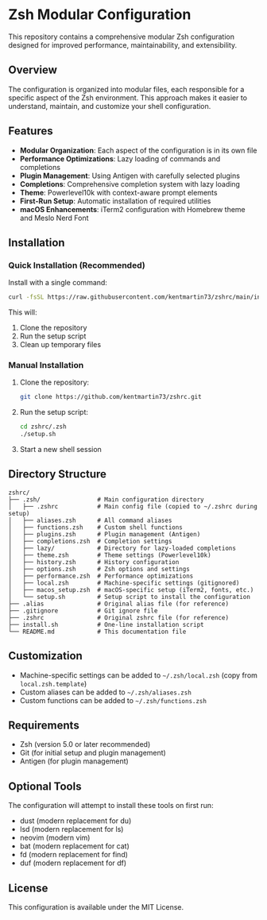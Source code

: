 # Zsh Modular Configuration

This repository contains a comprehensive modular Zsh configuration designed for improved performance, maintainability, and extensibility.

## Overview

The configuration is organized into modular files, each responsible for a specific aspect of the Zsh environment. This approach makes it easier to understand, maintain, and customize your shell configuration.

## Features

- **Modular Organization**: Each aspect of the configuration is in its own file
- **Performance Optimizations**: Lazy loading of commands and completions
- **Plugin Management**: Using Antigen with carefully selected plugins
- **Completions**: Comprehensive completion system with lazy loading
- **Theme**: Powerlevel10k with context-aware prompt elements
- **First-Run Setup**: Automatic installation of required utilities
- **macOS Enhancements**: iTerm2 configuration with Homebrew theme and Meslo Nerd Font

## Installation

### Quick Installation (Recommended)

Install with a single command:

```bash
curl -fsSL https://raw.githubusercontent.com/kentmartin73/zshrc/main/install.sh | bash
```

This will:
1. Clone the repository
2. Run the setup script
3. Clean up temporary files

### Manual Installation

1. Clone the repository:
   ```bash
   git clone https://github.com/kentmartin73/zshrc.git
   ```
2. Run the setup script:
   ```bash
   cd zshrc/.zsh
   ./setup.sh
   ```
3. Start a new shell session

## Directory Structure

```
zshrc/
├── .zsh/                # Main configuration directory
│   ├── .zshrc           # Main config file (copied to ~/.zshrc during setup)
│   ├── aliases.zsh      # All command aliases
│   ├── functions.zsh    # Custom shell functions
│   ├── plugins.zsh      # Plugin management (Antigen)
│   ├── completions.zsh  # Completion settings
│   ├── lazy/            # Directory for lazy-loaded completions
│   ├── theme.zsh        # Theme settings (Powerlevel10k)
│   ├── history.zsh      # History configuration
│   ├── options.zsh      # Zsh options and settings
│   ├── performance.zsh  # Performance optimizations
│   ├── local.zsh        # Machine-specific settings (gitignored)
│   ├── macos_setup.zsh  # macOS-specific setup (iTerm2, fonts, etc.)
│   └── setup.sh         # Setup script to install the configuration
├── .alias               # Original alias file (for reference)
├── .gitignore           # Git ignore file
├── .zshrc               # Original zshrc file (for reference)
├── install.sh           # One-line installation script
└── README.md            # This documentation file
```

## Customization

- Machine-specific settings can be added to `~/.zsh/local.zsh` (copy from `local.zsh.template`)
- Custom aliases can be added to `~/.zsh/aliases.zsh`
- Custom functions can be added to `~/.zsh/functions.zsh`

## Requirements

- Zsh (version 5.0 or later recommended)
- Git (for initial setup and plugin management)
- Antigen (for plugin management)

## Optional Tools

The configuration will attempt to install these tools on first run:

- dust (modern replacement for du)
- lsd (modern replacement for ls)
- neovim (modern vim)
- bat (modern replacement for cat)
- fd (modern replacement for find)
- duf (modern replacement for df)

## License

This configuration is available under the MIT License.